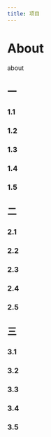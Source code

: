 ```yaml
---
title: 项目
---
```


# About

about

## 一
### 1.1
### 1.2
### 1.3
### 1.4
### 1.5

## 二
### 2.1
### 2.2
### 2.3
### 2.4
### 2.5

## 三
### 3.1
### 3.2
### 3.3
### 3.4
### 3.5
